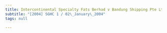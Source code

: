 ```yaml
---
title: Intercontinental Specialty Fats Berhad v Bandung Shipping Pte Ltd and Others
subtitle: "[2004] SGHC 1 / 02\_January\_2004"
tags: null

---
```


